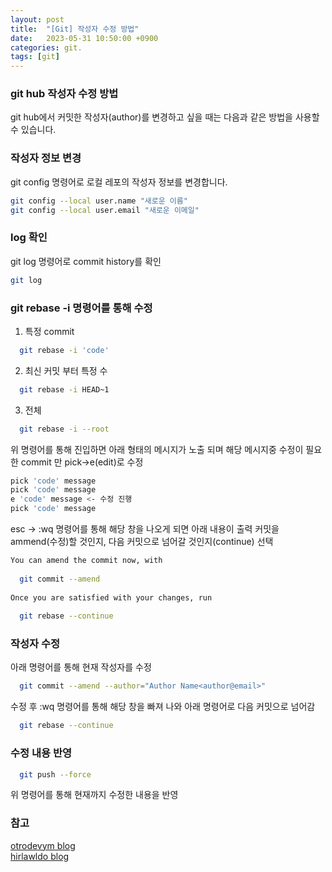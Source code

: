 ```yaml
---
layout: post
title:  "[Git] 작성자 수정 방법"
date:   2023-05-31 10:50:00 +0900
categories: git.
tags: [git]
---
```


### git hub 작성자 수정 방법

git hub에서 커밋한 작성자(author)를 변경하고 싶을 때는 다음과 같은 방법을 사용할 수 있습니다.

### 작성자 정보 변경
git config 명령어로 로컬 레포의 작성자 정보를 변경합니다.
```bash
git config --local user.name "새로운 이름"
git config --local user.email "새로운 이메일"
```

### log 확인
git log 명령어로 commit history를 확인
```bash
git log
```

### git rebase -i 명령어를 통해 수정
1. 특정 commit
```bash
  git rebase -i 'code'
```

2. 최신 커밋 부터 특정 수
```bash
  git rebase -i HEAD~1
```

3. 전체
```bash
  git rebase -i --root
```

위 명령어를 통해 진입하면 아래 형태의 메시지가 노출 되며 해당 메시지중 수정이 필요한 commit 만 pick->e(edit)로 수정
```bash
pick 'code' message
pick 'code' message
e 'code' message <- 수정 진행
pick 'code' message
```

esc -> :wq 명령어를 통해 해당 창을 나오게 되면 아래 내용이 출력
커밋을 ammend(수정)할 것인지, 다음 커밋으로 넘어갈 것인지(continue) 선택
```bash
You can amend the commit now, with
 
  git commit --amend
 
Once you are satisfied with your changes, run
 
  git rebase --continue
```

### 작성자 수정
아래 명령어를 통해 현재 작성자를 수정
```bash
  git commit --amend --author="Author Name<author@email>"
```

수정 후 :wq 명령어를 통해 해당 창을 빠져 나와 아래 명령어로 다음 커밋으로 넘어감
```bash
  git rebase --continue
```

### 수정 내용 반영
```bash
  git push --force
```
위 명령어를 통해 현재까지 수정한 내용을 반영

### 참고
[otrodevym blog](https://otrodevym.tistory.com/entry/git-commit-%ED%95%9C-author-%EB%B3%80%EA%B2%BD%EC%9E%91%EC%84%B1%EC%9E%90-%EB%B3%80%EA%B2%BD-%EB%B0%A9%EB%B2%95)\
[hirlawldo blog](https://hirlawldo.tistory.com/156)

